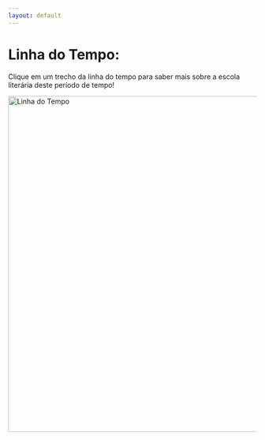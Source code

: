 ```yaml
---
layout: default
---
```


<h1>Linha do Tempo:</h1>
<p>Clique em um trecho da linha do tempo para saber mais sobre a escola literária deste período de tempo!</p>
<img id="ldt" src="../rsc/ldt/ldt.png" alt="Linha do Tempo" usemap="#ldtmap" width="680px">
<map id="ldtmapid" name="ldtmap">
    <area shape="rect" coords="3,2,170,53" alt="Realismo" onclick="changeDescription('Realismo')">
    <!-- <area shape="rect" coords="806,9,1597,257" alt="Simbolismo" onclick="changeDescription('Simbolismo')"> -->
</map>

<script>
function changeDescription(escola)
{
    switch(escola)
    {
        case "Realismo":
            document.getElementByID("title").innerText = "Realismo";
            document.getElementByID("desc").innerText = "O Realismo é definido por lorem ipsum dolor sit amet.";
            break;

        case "Simbolismo":
            document.getElementByID("title").innerText = "Simbolismo";
            document.getElementByID("desc").innerText = "O Simbolismo é definido por lorem ipsum dolor sit amet.";
            break;
    }
}

window.onload = function () {
    var ImageMap = function (map, img) {
            var n,
                areas = map.getElementsByTagName('area'),
                len = areas.length,
                coords = [],
                previousWidth = 128;
            for (n = 0; n < len; n++) {
                coords[n] = areas[n].coords.split(',');
            }
            this.resize = function () {
                var n, m, clen,
                    x = img.offsetWidth / previousWidth;
                for (n = 0; n < len; n++) {
                    clen = coords[n].length;
                    for (m = 0; m < clen; m++) {
                        coords[n][m] *= x;
                    }
                    areas[n].coords = coords[n].join(',');
                }
                previousWidth = document.body.clientWidth;
                return true;
            };
            window.onresize = this.resize;
        },
        imageMap = new ImageMap(document.getElementById('ldtmapid'), document.getElementById('ldt'));
    imageMap.resize();
    return;
}
</script>

<h2 id=title style="color:#57ABEC"></h2>
<p id = desc></p>